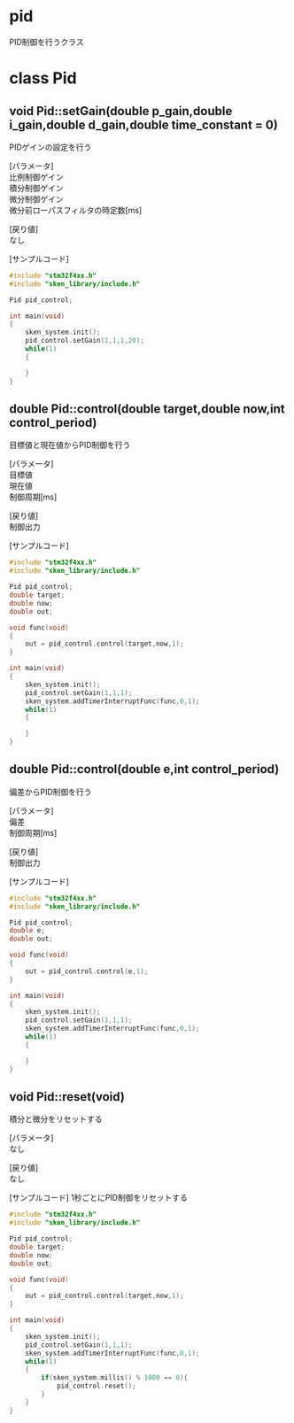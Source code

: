 <!-- リファレンスのテンプレート -->
<!-- readmeにライブラリのリファレンスを記載 -->

# pid

PID制御を行うクラス 

# class Pid

## void Pid::setGain(double p_gain,double i_gain,double d_gain,double time_constant = 0)
PIDゲインの設定を行う

[パラメータ]  
比例制御ゲイン  
積分制御ゲイン  
微分制御ゲイン  
微分前ローパスフィルタの時定数[ms]

[戻り値]  
なし

[サンプルコード]


``` c++
#include "stm32f4xx.h"
#include "sken_library/include.h"

Pid pid_control;

int main(void)
{
    sken_system.init();
    pid_control.setGain(1,1,1,20);
    while(1)
    {

    }
}
```

## double Pid::control(double target,double now,int control_period)
目標値と現在値からPID制御を行う

[パラメータ]  
目標値  
現在値  
制御周期[ms]

[戻り値]  
制御出力

[サンプルコード]


``` c++
#include "stm32f4xx.h"
#include "sken_library/include.h"

Pid pid_control;
double target;
double now;
double out;

void func(void)
{
    out = pid_control.control(target,now,1);
}

int main(void)
{
    sken_system.init();
    pid_control.setGain(1,1,1);
    sken_system.addTimerInterruptFunc(func,0,1);
    while(1)
    {

    }
}
```

## double Pid::control(double e,int control_period)
偏差からPID制御を行う

[パラメータ]  
偏差  
制御周期[ms]

[戻り値]  
制御出力

[サンプルコード]


``` c++
#include "stm32f4xx.h"
#include "sken_library/include.h"

Pid pid_control;
double e;
double out;

void func(void)
{
    out = pid_control.control(e,1);
}

int main(void)
{
    sken_system.init();
    pid_control.setGain(1,1,1);
    sken_system.addTimerInterruptFunc(func,0,1);
    while(1)
    {

    }
}
```

## void Pid::reset(void)
積分と微分をリセットする

[パラメータ]  
なし

[戻り値]  
なし

[サンプルコード]
1秒ごとにPID制御をリセットする

``` c++
#include "stm32f4xx.h"
#include "sken_library/include.h"

Pid pid_control;
double target;
double now;
double out;

void func(void)
{
    out = pid_control.control(target,now,1);
}

int main(void)
{
    sken_system.init();
    pid_control.setGain(1,1,1);
    sken_system.addTimerInterruptFunc(func,0,1);
    while(1)
    {
        if(sken_system.millis() % 1000 == 0){
            pid_control.reset();
        }
    }
}
```